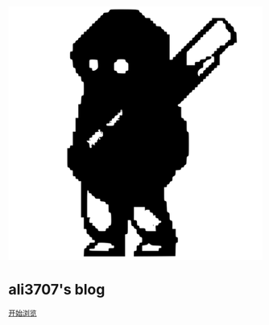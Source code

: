 ![logo](img/avatar.svg ':size=100%')
# ali3707's blog

<!-- [GitHub](https://github.com/ali3707/ali3707.github.io/) -->
<!-- [Get Started](README) -->
[开始浏览](README)

<!-- 1.自定义背景配置一定要在_coverpage.md文档末尾。
2.背景图片和背景色只能有一个生效.
3.背景色一定要是#2f4253这种格式的。 -->
<!-- 背景图片 -->
<!-- ![](_media/bg.png) -->

<!-- 背景色 -->
<!-- ![color](#2f4253) -->